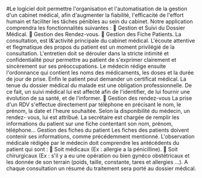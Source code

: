 #Le logiciel doit permettre l'organisation et l'automatisation de la gestion d'un cabinet
médical, afin d'augmenter la fiabilité, l'efficacité de l'effort humain et faciliter les
tâches pénibles au sein du cabinet. Notre application comprendra les fonctionnalités
suivantes :
 Gestion et Suivi du Dossier Médical.
 Gestion des Rendez-vous.
 Gestion des Fiche Patients.
La consultation, est l&'activité principale du cabinet médical. L'écoute attentive et
flegmatique des propos du patient est un moment privilégié de la consultation.
L'entretien doit se dérouler dans la stricte intimité et confidentialité pour permettre au
patient de s&#39;exprimer clairement et sincèrement sur ses préoccupations. Le médecin
rédige ensuite l&#39;ordonnance qui contient les noms des médicaments, les doses et la
durée de jour de prise. Enfin le patient peut demander un certificat médical. La tenue
du dossier médical du malade est une obligation professionnelle. De ce fait, un suivi
médical lui est affecté afin de l&#39;identifier, de lui fournir une évolution de sa santé, et
de l&#39;informer.  Gestion des rendez-vous
La prise d&#39;un RDV s&#39;effectue directement par téléphone en précisant le nom, le
prénom, la date et l&#39;heure souhaitée. Selon la disponibilité du médecin, un rendez-
vous, lui est attribué. La secrétaire est chargée de remplir les informations du patient
sur une fiche contentant son nom, prénom, téléphone...
Gestion des fiches du patient
Les fiches des patients doivent contenir ses informations, comme précédemment
mentionné. L&#39;observation médicale rédigée par le médecin doit comprendre les
antécédents du patient qui sont :
 Soit médicaux (Ex : allergie a la pénicilline).
 Soit chirurgicaux (Ex : s&#39;il y a eu une opération ou bien gynéco obstétricaux et
les donnée de son terrain (poids, taille, constante, tares et allergies ...).
A chaque consultation un résumé du traitement sera porté au dossier médical.

